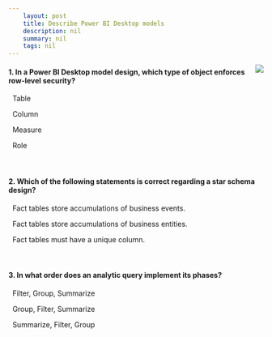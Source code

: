 ```yaml
---
    layout: post
    title: Describe Power BI Desktop models  
    description: nil
    summary: nil
    tags: nil
---
```



 <a target="_blank" href="https://docs.microsoft.com/en-us/learn/modules/dax-power-bi-models/5-check/"><i class="fas fa-external-link-alt"></i> </a>
 <img align="right" src="https://docs.microsoft.com/en-us/learn/achievements/dax-power-bi-models.svg">
####  1. In a Power BI Desktop model design, which type of object enforces row-level security?


<i class='far fa-square'></i> &nbsp;&nbsp;Table

<i class='far fa-square'></i> &nbsp;&nbsp;Column

<i class='far fa-square'></i> &nbsp;&nbsp;Measure

<i class='fas fa-check-square' style='color: Dodgerblue;'></i> &nbsp;&nbsp;Role
<br />
<br />
<br />

####  2. Which of the following statements is correct regarding a star schema design?


<i class='fas fa-check-square' style='color: Dodgerblue;'></i> &nbsp;&nbsp;Fact tables store accumulations of business events.

<i class='far fa-square'></i> &nbsp;&nbsp;Fact tables store accumulations of business entities.

<i class='far fa-square'></i> &nbsp;&nbsp;Fact tables must have a unique column.
<br />
<br />
<br />

####  3. In what order does an analytic query implement its phases?


<i class='fas fa-check-square' style='color: Dodgerblue;'></i> &nbsp;&nbsp;Filter, Group, Summarize

<i class='far fa-square'></i> &nbsp;&nbsp;Group, Filter, Summarize

<i class='far fa-square'></i> &nbsp;&nbsp;Summarize, Filter, Group
<br />
<br />
<br />
